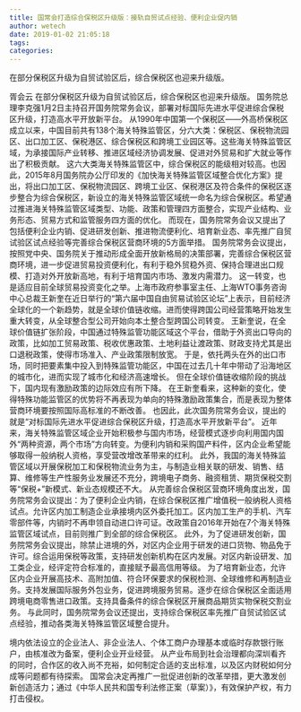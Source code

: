 ```yaml
---
title: 国常会打造综合保税区升级版：接轨自贸试点经验、便利企业促内销
author: wetech
date: 2019-01-02 21:05:18
tags: 
categories: 
---
```

在部分保税区升级为自贸试验区后，综合保税区也迎来升级版。
<!-- more -->
胥会云
在部分保税区升级为自贸试验区后，综合保税区也迎来升级版。
国务院总理李克强1月2日主持召开国务院常务会议，部署对标国际先进水平促进综合保税区升级，打造高水平开放新平台。
从1990年中国第一个保税区——外高桥保税区成立以来，中国目前共有138个海关特殊监管区，分六大类：保税区、保税物流园区、出口加工区、保税港区、综合保税区和跨境工业园区等。这些海关特殊监管区域，为承接国际产业转移、推进区域经济协调发展、促进对外贸易和扩大就业等作出了积极贡献。
这六大类海关特殊监管区中，综合保税区的能级相对较高。也因此，2015年8月国务院办公厅印发的《加快海关特殊监管区域整合优化方案》提出，将出口加工区、保税物流园区、跨境工业区、保税港区及符合条件的保税区逐步整合为综合保税区，新设立的海关特殊监管区域统一命名为综合保税区。希望通过推进海关特殊监管区域类型、功能、政策和管理四方面整合，实现产业结构、业务形态、贸易方式和监管服务四方面的优化。
而现在，国务院常务会议又提出了包括便利企业内销、促进研发创新、推进物流便利化、培育新业态、率先推广自贸试验区试点经验等完善综合保税区营商环境的5方面举措。
国务院常务会议提出，按照党中央、国务院关于推动形成全面开放新格局的决策部署，完善综合保税区营商环境，进一步促进贸易投资便利化，有利于稳外贸稳外资、保持合理进出口规模、打造对外开放新高地，有利于培育国内市场、激发内需潜力。
这一转变，也是适应目前全球贸易投资变化之举。上海市政府参事室主任、上海WTO事务咨询中心总裁王新奎在近日举行的“第六届中国自由贸易试验区论坛”上表示，目前经济全球化的一个新趋势，就是全球价值链收缩。进而使得跨国公司经营策略开始发生重大转变，从全球整合型公司开始向本土整合型跨国公司转变。
王新奎说，在全球价值链扩张阶段，中国通过特殊监管功能区域这个平台，借助于外资出口导向的政策，比如加工贸易政策、税收优惠政策、土地利益让渡政策、财政支持尤其是出口退税政策，使得市场准入、产业政策限制放宽。
于是，依托两头在外的出口市场，同时把要素集中投入到特殊监管功能区，中国在过去几十年中带动了沿海地区的城市化，进而实现了城市化和经济高速增长。
但在全球价值链收缩阶段的挑战下，国内现有激励政策的边际效应有所下降。
在王新奎看来，这种新的变化，使得特殊功能监管区的优势将不再表现为单向的特殊激励政策集合，而是表现为整体营商环境要按照国际高标准的不断改善。
也因此，此次国务院常务会议，提出的就是“对标国际先进水平促进综合保税区升级，打造高水平开放新平台”。
近年来，海关特殊监管区域企业开始积极参与国内市场，经营模式逐步向利用国内国外“两种资源，两个市场”方向转变。为便利内销和采购国产料件，区内企业希望能够取得一般纳税人资格，享受营改增改革带来的红利。
此外，我国的海关特殊监管区域以开展保税加工和保税物流业务为主，与制造业相关联的研发、销售、结算、维修等生产性服务业发展还不充分，跨境电子商务、融资租赁、期货保税交割等“保税+”新模式、新业态规模还不大。
从完善综合保税区营商环境角度出发，国务院常务会议提出：为了便利企业内销，在综合保税区推广增值税一般纳税人资格试点。允许区内加工制造企业承接境内区外委托加工。区内加工生产的手机、汽车零部件等，内销时不再申领自动进口许可证。改政策自2016年开始在7个海关特殊监管区域试点，目前则推广到全部的综合保税区。
此外，为了促进研发创新，国务院常务会议提出，除禁止进境的外，对区内企业用于研发的进口货物、物品免于许可。综合运用保税等政策，支持研发创新机构在区内发展。对区内新设研发、加工类企业，经评定符合标准的，直接赋予最高信用等级。
为了培育新业态，允许区内企业开展高技术、高附加值、符合环保要求的保税检测、全球维修和再制造业务。支持发展国际服务外包业务，促进跨境服务贸易。逐步在综合保税区全面适用跨境电商零售进口政策。支持具备条件的综合保税区开展商品期货实物保税交割业务。
与此同时，国务院常务会议还提出，支持综合保税区率先推广自贸试验区试点经验，推动各类海关特殊监管区域整合提升。
 
 
境内依法设立的企业法人、非企业法人、个体工商户办理基本或临时存款银行账户，由核准改为备案，便利企业开业经营。
从产业布局到社会治理都向深圳看齐的同时，合作区的收入尚不充裕，如何制定合适的支出标准，以及区内财税如何分成等问题都有待探索。
国常会决定再推广一批促进创新的改革举措，更大激发创新创造活力；通过《中华人民共和国专利法修正案（草案）》，有效保护产权，有力打击侵权。
